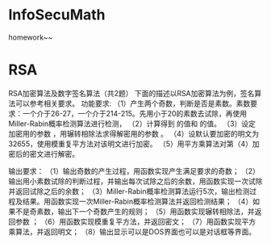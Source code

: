 # InfoSecuMath
homework~~
# RSA 
RSA加密算法及数字签名算法（共2题）
下面的描述以RSA加密算法为例，签名算法可以参考相关要求。
功能要求:
（1）产生两个奇数，判断是否是素数。素数要求：一个介于26-27，一个介于214-215。先用小于20的素数去试除，再使用Miller-Rabin概率检测算法进行检测，
（2）计算得到 的值和 的值。
（3）设定加密用的参数 ，用辗转相除法求得解密用的参数 。
（4）设默认要加密的明文为32655，使用模重复平方法对该明文进行加密。
（5）用平方乘算法对第（4）加密后的密文进行解密。

输出要求：
（1）输出奇数的产生过程，用函数实现产生满足要求的奇数；
（2）输出用小素数试除的判断过程，并输出每次试除之后的余数，用函数实现一次试除并返回试除之后的余数；
（3）Miller-Rabin概率检测算法运行5次，输出检测过程及结果。用函数实现一次Miller-Rabin概率检测算法并返回检测结果；
（4）如果不是奇素数，输出下一个奇数产生的规则；
（5）用函数实现辗转相除法，并返回参数 ；
（6）用函数实现模重复平方法，并返回密文；
（7）用函数实现平方乘算法，并返回明文；
（8）输出显示可以是DOS界面也可以是对话框等界面。
